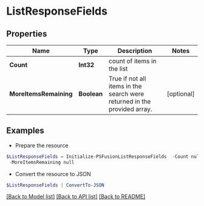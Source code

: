 # ListResponseFields
## Properties

Name | Type | Description | Notes
------------ | ------------- | ------------- | -------------
**Count** | **Int32** | count of items in the list | 
**MoreItemsRemaining** | **Boolean** | True if not all items in the search were returned in the provided array. | [optional] 

## Examples

- Prepare the resource
```powershell
$ListResponseFields = Initialize-PSFusionListResponseFields  -Count null `
 -MoreItemsRemaining null
```

- Convert the resource to JSON
```powershell
$ListResponseFields | ConvertTo-JSON
```

[[Back to Model list]](../README.md#documentation-for-models) [[Back to API list]](../README.md#documentation-for-api-endpoints) [[Back to README]](../README.md)

